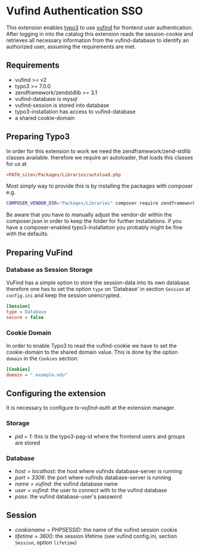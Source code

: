 # Vufind Authentication SSO

This extension enables [typo3][1] to use [vufind][2] for frontend user authentication.
After logging in into the catalog this extension reads the session-cookie and
retrieves all necessary information from the vufind-database to identify an
authorized user, assuming the requirements are met.

## Requirements

* vufind >= v2
* typo3 >= 7.0.0
* zendframework/zendstdlib >= 3.1
* vufind-database is mysql
* vufind-session is stored into database
* typo3-installation has access to vufind-database
* a shared cookie-domain

## Preparing Typo3

In order for this extension to work we need the zendframework/zend-stdlib classes available.
therefore we require an autoloader, that loads this classes for us at

```ini
<PATH_site>/Packages/Libraries/autoload.php
```

Most simply way to provide this is by installing the packages with composer e.g.

```bash
COMPOSER_VENDOR_DIR="Packages/Libraries" composer require zendframework/zend-stdlib
```

Be aware that you have to manually adjust the vendor-dir within the composer.json in order to keep
the folder for further installations.
if you have a composer-enabled typo3-installation you probably might be fine with the defaults.

## Preparing VuFind

### Database as Session Storage

VuFind has a simple option to store the session-data into its own database.
therefore one has to set the option `type` on 'Database' in section `Session` at `config.ini` and keep the session unencrypted.

```ini
[Session]
type = Database
secure = false

```

### Cookie Domain

In order to enable Typo3 to read the vufind-cookie we have to set the cookie-domain
to the shared domain value. This is done by the option `domain` in the `Cookies` section:

```ini
[Cookies]
domain = ".example.edu"
```

## Configuring the extension

It is necessary to configure _tx-vufind-auth_ at the extension manager.

### Storage

* *pid = 1*: this is the typo3-pag-id where the frontend users and groups are stored

### Database

* *host = localhost*: the host where vufinds database-server is running
* *port = 3306*: the port where vufinds database-server is running
* *name = vufind*: the vufind database name
* *user = vufind*: the user to connect with to the vufind database
* *pass*: the vufind database-user's password

## Session

* *cookiename = PHPSESSID*: the name of the vufind session cookie
* *lifetime = 3600*: the session lifetime (see vufind config.ini, section `Session`, option `lifetime`)

[1]: https://typo3.org
[2]: https://vufind.org
